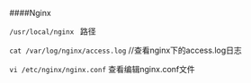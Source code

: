 ####Nginx

`/usr/local/nginx `  路径

`cat /var/log/nginx/access.log` //查看nginx下的access.log日志

`vi /etc/nginx/nginx.conf` 查看编辑nginx.conf文件